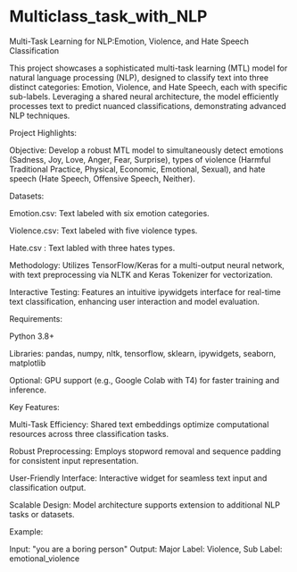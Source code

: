 # Multiclass_task_with_NLP

Multi-Task Learning for NLP:Emotion, Violence, and Hate Speech Classification

This project showcases a sophisticated multi-task learning (MTL) model for natural language processing (NLP), designed to classify text into three distinct categories: Emotion, Violence, and Hate Speech, each with specific sub-labels. Leveraging a shared neural architecture, the model efficiently processes text to predict nuanced classifications, demonstrating advanced NLP techniques.

Project Highlights:





Objective: Develop a robust MTL model to simultaneously detect emotions (Sadness, Joy, Love, Anger, Fear, Surprise), types of violence (Harmful Traditional Practice, Physical, Economic, Emotional, Sexual), and hate speech (Hate Speech, Offensive Speech, Neither).



Datasets:





Emotion.csv: Text labeled with six emotion categories.



Violence.csv: Text labeled with five violence types.

Hate.csv    :  Text labled with three hates types.



Methodology: Utilizes TensorFlow/Keras for a multi-output neural network, with text preprocessing via NLTK and Keras Tokenizer for vectorization.



Interactive Testing: Features an intuitive ipywidgets interface for real-time text classification, enhancing user interaction and model evaluation.

Requirements:





Python 3.8+



Libraries: pandas, numpy, nltk, tensorflow, sklearn, ipywidgets, seaborn, matplotlib



Optional: GPU support (e.g., Google Colab with T4) for faster training and inference.

Key Features:





Multi-Task Efficiency: Shared text embeddings optimize computational resources across three classification tasks.



Robust Preprocessing: Employs stopword removal and sequence padding for consistent input representation.



User-Friendly Interface: Interactive widget for seamless text input and classification output.



Scalable Design: Model architecture supports extension to additional NLP tasks or datasets.

Example:

Input: "you are a boring person"
Output: Major Label: Violence, Sub Label: emotional_violence

